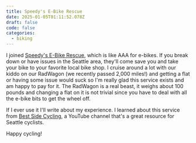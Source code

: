 ```yaml
---
title: Speedy's E-Bike Rescue
date: 2025-01-05T01:11:52.078Z
draft: false
code: false
categories:
  - biking
---
```


I joined [Speedy's E-Bike Rescue](https://joinspeedys.com/), which is like AAA for e-bikes. If you break down or have issues in the Seattle area, they'll come save you and take your bike to your favorite local bike shop. I cruise around a lot with our kiddo on our RadWagon (we recently passed 2,000 miles!) and getting a flat or having some issue would suck so I'm really glad this service exists and am happy to pay for it. The RadWagon is a real beast, it weighs about 100 pounds and changing a flat on it is not trivial since you have to deal with all the e-bike bits to get the wheel off.

If I ever use it I'll write about my experience. I learned about this service from [Best Side Cycling](https://www.youtube.com/watch?v=jNV75P3QyB8), a YouTube channel that's a great resource for Seattle cyclists.

Happy cycling!
